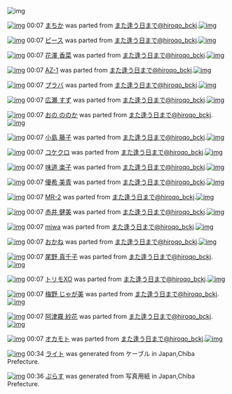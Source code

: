 ![img](http://gdrive-cdn.herokuapp.com/537b65a5bc09f0000721dda7/512px-barcode.png)

[![img](http://www.deviantsart.com/24shc9.png)](http://www.barcodekanojo.com/kanojo/3191606/%E3%81%BE%E3%81%A1%E3%81%8B) 00:07 [まちか](http://www.barcodekanojo.com/kanojo/3191606/%E3%81%BE%E3%81%A1%E3%81%8B) was parted from [また逢う日まで@hiroqo_bckj](http://www.barcodekanojo.com/kanojo/3191606/%E3%81%BE%E3%81%A1%E3%81%8B).[![img](http://www.deviantsart.com/2pb6b61.jpeg)](http://www.barcodekanojo.com/user/14376/%E3%81%BE%E3%81%9F%E9%80%A2%E3%81%86%E6%97%A5%E3%81%BE%E3%81%A7%40hiroqo_bckj)

[![img](http://www.deviantsart.com/2g2l7ap.png)](http://www.barcodekanojo.com/kanojo/3192061/%E3%83%94%E3%83%BC%E3%82%B9) 00:07 [ピース](http://www.barcodekanojo.com/kanojo/3192061/%E3%83%94%E3%83%BC%E3%82%B9) was parted from [また逢う日まで@hiroqo_bckj](http://www.barcodekanojo.com/kanojo/3192061/%E3%83%94%E3%83%BC%E3%82%B9).[![img](http://www.deviantsart.com/2pb6b61.jpeg)](http://www.barcodekanojo.com/user/14376/%E3%81%BE%E3%81%9F%E9%80%A2%E3%81%86%E6%97%A5%E3%81%BE%E3%81%A7%40hiroqo_bckj)

[![img](http://www.deviantsart.com/1vdbh6f.png)](http://www.barcodekanojo.com/kanojo/3191925/%E8%8A%B1%E6%BE%A4%20%E9%A6%99%E8%8F%9C) 00:07 [花澤 香菜](http://www.barcodekanojo.com/kanojo/3191925/%E8%8A%B1%E6%BE%A4%20%E9%A6%99%E8%8F%9C) was parted from [また逢う日まで@hiroqo_bckj](http://www.barcodekanojo.com/kanojo/3191925/%E8%8A%B1%E6%BE%A4%20%E9%A6%99%E8%8F%9C).[![img](http://www.deviantsart.com/2pb6b61.jpeg)](http://www.barcodekanojo.com/user/14376/%E3%81%BE%E3%81%9F%E9%80%A2%E3%81%86%E6%97%A5%E3%81%BE%E3%81%A7%40hiroqo_bckj)

[![img](http://www.deviantsart.com/37s7kf3.png)](http://www.barcodekanojo.com/kanojo/3191653/AZ-1) 00:07 [AZ-1](http://www.barcodekanojo.com/kanojo/3191653/AZ-1) was parted from [また逢う日まで@hiroqo_bckj](http://www.barcodekanojo.com/kanojo/3191653/AZ-1).[![img](http://www.deviantsart.com/2pb6b61.jpeg)](http://www.barcodekanojo.com/user/14376/%E3%81%BE%E3%81%9F%E9%80%A2%E3%81%86%E6%97%A5%E3%81%BE%E3%81%A7%40hiroqo_bckj)

[![img](http://www.deviantsart.com/199gfgg.png)](http://www.barcodekanojo.com/kanojo/3192850/%E3%83%97%E3%83%A9%E3%83%90) 00:07 [プラバ](http://www.barcodekanojo.com/kanojo/3192850/%E3%83%97%E3%83%A9%E3%83%90) was parted from [また逢う日まで@hiroqo_bckj](http://www.barcodekanojo.com/kanojo/3192850/%E3%83%97%E3%83%A9%E3%83%90).[![img](http://www.deviantsart.com/2pb6b61.jpeg)](http://www.barcodekanojo.com/user/14376/%E3%81%BE%E3%81%9F%E9%80%A2%E3%81%86%E6%97%A5%E3%81%BE%E3%81%A7%40hiroqo_bckj)

[![img](http://www.deviantsart.com/3mrrdc.png)](http://www.barcodekanojo.com/kanojo/3192377/%E5%BA%83%E7%80%AC%20%E3%81%99%E3%81%9A) 00:07 [広瀬 すず](http://www.barcodekanojo.com/kanojo/3192377/%E5%BA%83%E7%80%AC%20%E3%81%99%E3%81%9A) was parted from [また逢う日まで@hiroqo_bckj](http://www.barcodekanojo.com/kanojo/3192377/%E5%BA%83%E7%80%AC%20%E3%81%99%E3%81%9A).[![img](http://www.deviantsart.com/2pb6b61.jpeg)](http://www.barcodekanojo.com/user/14376/%E3%81%BE%E3%81%9F%E9%80%A2%E3%81%86%E6%97%A5%E3%81%BE%E3%81%A7%40hiroqo_bckj)

[![img](http://www.deviantsart.com/2ahvdk.png)](http://www.barcodekanojo.com/kanojo/3193244/%E3%81%8A%E3%81%AE%20%E3%81%AE%E3%81%AE%E3%81%8B) 00:07 [おの ののか](http://www.barcodekanojo.com/kanojo/3193244/%E3%81%8A%E3%81%AE%20%E3%81%AE%E3%81%AE%E3%81%8B) was parted from [また逢う日まで@hiroqo_bckj](http://www.barcodekanojo.com/kanojo/3193244/%E3%81%8A%E3%81%AE%20%E3%81%AE%E3%81%AE%E3%81%8B).[![img](http://www.deviantsart.com/2pb6b61.jpeg)](http://www.barcodekanojo.com/user/14376/%E3%81%BE%E3%81%9F%E9%80%A2%E3%81%86%E6%97%A5%E3%81%BE%E3%81%A7%40hiroqo_bckj)

[![img](http://www.deviantsart.com/p9pdbu.png)](http://www.barcodekanojo.com/kanojo/3192583/%E5%B0%8F%E5%B3%B6%20%E8%97%A4%E5%AD%90) 00:07 [小島 藤子](http://www.barcodekanojo.com/kanojo/3192583/%E5%B0%8F%E5%B3%B6%20%E8%97%A4%E5%AD%90) was parted from [また逢う日まで@hiroqo_bckj](http://www.barcodekanojo.com/kanojo/3192583/%E5%B0%8F%E5%B3%B6%20%E8%97%A4%E5%AD%90).[![img](http://www.deviantsart.com/2pb6b61.jpeg)](http://www.barcodekanojo.com/user/14376/%E3%81%BE%E3%81%9F%E9%80%A2%E3%81%86%E6%97%A5%E3%81%BE%E3%81%A7%40hiroqo_bckj)

[![img](http://www.deviantsart.com/2fnp6ag.png)](http://www.barcodekanojo.com/kanojo/3193210/%E3%82%B3%E3%82%B1%E3%82%AF%E3%83%AD) 00:07 [コケクロ](http://www.barcodekanojo.com/kanojo/3193210/%E3%82%B3%E3%82%B1%E3%82%AF%E3%83%AD) was parted from [また逢う日まで@hiroqo_bckj](http://www.barcodekanojo.com/kanojo/3193210/%E3%82%B3%E3%82%B1%E3%82%AF%E3%83%AD).[![img](http://www.deviantsart.com/2pb6b61.jpeg)](http://www.barcodekanojo.com/user/14376/%E3%81%BE%E3%81%9F%E9%80%A2%E3%81%86%E6%97%A5%E3%81%BE%E3%81%A7%40hiroqo_bckj)

[![img](http://www.deviantsart.com/9sgutg.png)](http://www.barcodekanojo.com/kanojo/3192622/%E5%91%B3%E9%81%93%20%E6%A5%BD%E5%AD%90) 00:07 [味道 楽子](http://www.barcodekanojo.com/kanojo/3192622/%E5%91%B3%E9%81%93%20%E6%A5%BD%E5%AD%90) was parted from [また逢う日まで@hiroqo_bckj](http://www.barcodekanojo.com/kanojo/3192622/%E5%91%B3%E9%81%93%20%E6%A5%BD%E5%AD%90).[![img](http://www.deviantsart.com/2pb6b61.jpeg)](http://www.barcodekanojo.com/user/14376/%E3%81%BE%E3%81%9F%E9%80%A2%E3%81%86%E6%97%A5%E3%81%BE%E3%81%A7%40hiroqo_bckj)

[![img](http://www.deviantsart.com/2ueviq.png)](http://www.barcodekanojo.com/kanojo/3192833/%E5%84%AA%E5%B8%8C%20%E7%BE%8E%E9%9D%92) 00:07 [優希 美青](http://www.barcodekanojo.com/kanojo/3192833/%E5%84%AA%E5%B8%8C%20%E7%BE%8E%E9%9D%92) was parted from [また逢う日まで@hiroqo_bckj](http://www.barcodekanojo.com/kanojo/3192833/%E5%84%AA%E5%B8%8C%20%E7%BE%8E%E9%9D%92).[![img](http://www.deviantsart.com/2pb6b61.jpeg)](http://www.barcodekanojo.com/user/14376/%E3%81%BE%E3%81%9F%E9%80%A2%E3%81%86%E6%97%A5%E3%81%BE%E3%81%A7%40hiroqo_bckj)

[![img](http://www.deviantsart.com/m04iv0.png)](http://www.barcodekanojo.com/kanojo/3191538/MR-2) 00:07 [MR-2](http://www.barcodekanojo.com/kanojo/3191538/MR-2) was parted from [また逢う日まで@hiroqo_bckj](http://www.barcodekanojo.com/kanojo/3191538/MR-2).[![img](http://www.deviantsart.com/2pb6b61.jpeg)](http://www.barcodekanojo.com/user/14376/%E3%81%BE%E3%81%9F%E9%80%A2%E3%81%86%E6%97%A5%E3%81%BE%E3%81%A7%40hiroqo_bckj)

[![img](http://www.deviantsart.com/1oif6ps.png)](http://www.barcodekanojo.com/kanojo/3192125/%E8%B5%A4%E4%BA%95%20%E5%81%A5%E7%BE%8E) 00:07 [赤井 健美](http://www.barcodekanojo.com/kanojo/3192125/%E8%B5%A4%E4%BA%95%20%E5%81%A5%E7%BE%8E) was parted from [また逢う日まで@hiroqo_bckj](http://www.barcodekanojo.com/kanojo/3192125/%E8%B5%A4%E4%BA%95%20%E5%81%A5%E7%BE%8E).[![img](http://www.deviantsart.com/2pb6b61.jpeg)](http://www.barcodekanojo.com/user/14376/%E3%81%BE%E3%81%9F%E9%80%A2%E3%81%86%E6%97%A5%E3%81%BE%E3%81%A7%40hiroqo_bckj)

[![img](http://www.deviantsart.com/28n3jl.png)](http://www.barcodekanojo.com/kanojo/3192209/miwa) 00:07 [miwa](http://www.barcodekanojo.com/kanojo/3192209/miwa) was parted from [また逢う日まで@hiroqo_bckj](http://www.barcodekanojo.com/kanojo/3192209/miwa).[![img](http://www.deviantsart.com/2pb6b61.jpeg)](http://www.barcodekanojo.com/user/14376/%E3%81%BE%E3%81%9F%E9%80%A2%E3%81%86%E6%97%A5%E3%81%BE%E3%81%A7%40hiroqo_bckj)

[![img](http://www.deviantsart.com/2m08gu.png)](http://www.barcodekanojo.com/kanojo/3191880/%E3%81%8A%E3%81%8B%E3%81%AD) 00:07 [おかね](http://www.barcodekanojo.com/kanojo/3191880/%E3%81%8A%E3%81%8B%E3%81%AD) was parted from [また逢う日まで@hiroqo_bckj](http://www.barcodekanojo.com/kanojo/3191880/%E3%81%8A%E3%81%8B%E3%81%AD).[![img](http://www.deviantsart.com/2pb6b61.jpeg)](http://www.barcodekanojo.com/user/14376/%E3%81%BE%E3%81%9F%E9%80%A2%E3%81%86%E6%97%A5%E3%81%BE%E3%81%A7%40hiroqo_bckj)

[![img](http://www.deviantsart.com/29eojgf.png)](http://www.barcodekanojo.com/kanojo/3191689/%E5%B0%BE%E9%87%8E%20%E7%9C%9F%E5%8D%83%E5%AD%90) 00:07 [尾野 真千子](http://www.barcodekanojo.com/kanojo/3191689/%E5%B0%BE%E9%87%8E%20%E7%9C%9F%E5%8D%83%E5%AD%90) was parted from [また逢う日まで@hiroqo_bckj](http://www.barcodekanojo.com/kanojo/3191689/%E5%B0%BE%E9%87%8E%20%E7%9C%9F%E5%8D%83%E5%AD%90).[![img](http://www.deviantsart.com/2pb6b61.jpeg)](http://www.barcodekanojo.com/user/14376/%E3%81%BE%E3%81%9F%E9%80%A2%E3%81%86%E6%97%A5%E3%81%BE%E3%81%A7%40hiroqo_bckj)

[![img](http://www.deviantsart.com/1ur9td8.png)](http://www.barcodekanojo.com/kanojo/3191700/%E3%83%88%E3%83%AA%E3%83%A2XO) 00:07 [トリモXO](http://www.barcodekanojo.com/kanojo/3191700/%E3%83%88%E3%83%AA%E3%83%A2XO) was parted from [また逢う日まで@hiroqo_bckj](http://www.barcodekanojo.com/kanojo/3191700/%E3%83%88%E3%83%AA%E3%83%A2XO).[![img](http://www.deviantsart.com/2pb6b61.jpeg)](http://www.barcodekanojo.com/user/14376/%E3%81%BE%E3%81%9F%E9%80%A2%E3%81%86%E6%97%A5%E3%81%BE%E3%81%A7%40hiroqo_bckj)

[![img](http://www.deviantsart.com/1vap54a.png)](http://www.barcodekanojo.com/kanojo/3191756/%E6%A2%85%E9%87%8E%20%E3%81%98%E3%82%83%E3%81%8C%E7%BE%8E) 00:07 [梅野 じゃが美](http://www.barcodekanojo.com/kanojo/3191756/%E6%A2%85%E9%87%8E%20%E3%81%98%E3%82%83%E3%81%8C%E7%BE%8E) was parted from [また逢う日まで@hiroqo_bckj](http://www.barcodekanojo.com/kanojo/3191756/%E6%A2%85%E9%87%8E%20%E3%81%98%E3%82%83%E3%81%8C%E7%BE%8E).[![img](http://www.deviantsart.com/2pb6b61.jpeg)](http://www.barcodekanojo.com/user/14376/%E3%81%BE%E3%81%9F%E9%80%A2%E3%81%86%E6%97%A5%E3%81%BE%E3%81%A7%40hiroqo_bckj)

[![img](http://www.deviantsart.com/2sefe04.png)](http://www.barcodekanojo.com/kanojo/3191684/%E9%98%BF%E6%B4%A5%E9%9C%A7%20%E7%B4%97%E8%8A%B1) 00:07 [阿津霧 紗花](http://www.barcodekanojo.com/kanojo/3191684/%E9%98%BF%E6%B4%A5%E9%9C%A7%20%E7%B4%97%E8%8A%B1) was parted from [また逢う日まで@hiroqo_bckj](http://www.barcodekanojo.com/kanojo/3191684/%E9%98%BF%E6%B4%A5%E9%9C%A7%20%E7%B4%97%E8%8A%B1).[![img](http://www.deviantsart.com/2pb6b61.jpeg)](http://www.barcodekanojo.com/user/14376/%E3%81%BE%E3%81%9F%E9%80%A2%E3%81%86%E6%97%A5%E3%81%BE%E3%81%A7%40hiroqo_bckj)

[![img](http://www.deviantsart.com/90keer.png)](http://www.barcodekanojo.com/kanojo/797848/%E3%82%AA%E3%82%AB%E3%83%A2%E3%83%88) 00:07 [オカモト](http://www.barcodekanojo.com/kanojo/797848/%E3%82%AA%E3%82%AB%E3%83%A2%E3%83%88) was parted from [また逢う日まで@hiroqo_bckj](http://www.barcodekanojo.com/kanojo/797848/%E3%82%AA%E3%82%AB%E3%83%A2%E3%83%88).[![img](http://www.deviantsart.com/2pb6b61.jpeg)](http://www.barcodekanojo.com/user/14376/%E3%81%BE%E3%81%9F%E9%80%A2%E3%81%86%E6%97%A5%E3%81%BE%E3%81%A7%40hiroqo_bckj)

[![img](http://www.deviantsart.com/32p6in8.png)](http://www.barcodekanojo.com/kanojo/3193925/%E3%83%A9%E3%82%A4%E3%83%88) 00:34 [ライト](http://www.barcodekanojo.com/kanojo/3193925/%E3%83%A9%E3%82%A4%E3%83%88) was generated from ケーブル in Japan,Chiba Prefecture.

[![img](http://www.deviantsart.com/2vlbdl7.png)](http://www.barcodekanojo.com/kanojo/3193926/%E3%81%B7%E3%82%89%E3%81%99) 00:36 [ぷらす](http://www.barcodekanojo.com/kanojo/3193926/%E3%81%B7%E3%82%89%E3%81%99) was generated from 写真用紙 in Japan,Chiba Prefecture.

